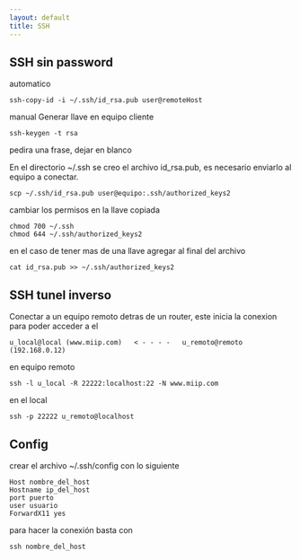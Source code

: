 ```yaml
---
layout: default
title: SSH
---
```


## SSH sin password

automatico

	ssh-copy-id -i ~/.ssh/id_rsa.pub user@remoteHost

manual 
Generar llave en equipo cliente

	ssh-keygen -t rsa

pedira una frase, dejar en blanco

En el directorio ~/.ssh se creo el archivo id_rsa.pub, es necesario enviarlo al equipo a conectar.

	scp ~/.ssh/id_rsa.pub user@equipo:.ssh/authorized_keys2

cambiar los permisos en la llave copiada

	chmod 700 ~/.ssh
	chmod 644 ~/.ssh/authorized_keys2

en el caso de tener mas de una llave agregar al final del archivo 

	cat id_rsa.pub >> ~/.ssh/authorized_keys2

## SSH tunel inverso 

Conectar a un equipo remoto detras de un router, este inicia la conexion para poder acceder a el 

	u_local@local (www.miip.com)   < - - - -   u_remoto@remoto (192.168.0.12) 


en equipo remoto

	ssh -l u_local -R 22222:localhost:22 -N www.miip.com

en el local

	ssh -p 22222 u_remoto@localhost

## Config

crear el archivo ~/.ssh/config con lo siguiente

	Host nombre_del_host
	Hostname ip_del_host
	port puerto
	user usuario
	ForwardX11 yes

para hacer la conexión basta con 

	ssh nombre_del_host

